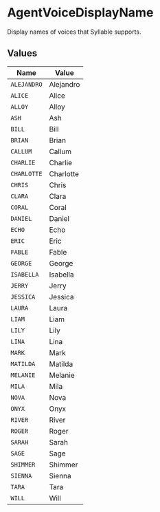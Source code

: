 # AgentVoiceDisplayName

Display names of voices that Syllable supports.


## Values

| Name        | Value       |
| ----------- | ----------- |
| `ALEJANDRO` | Alejandro   |
| `ALICE`     | Alice       |
| `ALLOY`     | Alloy       |
| `ASH`       | Ash         |
| `BILL`      | Bill        |
| `BRIAN`     | Brian       |
| `CALLUM`    | Callum      |
| `CHARLIE`   | Charlie     |
| `CHARLOTTE` | Charlotte   |
| `CHRIS`     | Chris       |
| `CLARA`     | Clara       |
| `CORAL`     | Coral       |
| `DANIEL`    | Daniel      |
| `ECHO`      | Echo        |
| `ERIC`      | Eric        |
| `FABLE`     | Fable       |
| `GEORGE`    | George      |
| `ISABELLA`  | Isabella    |
| `JERRY`     | Jerry       |
| `JESSICA`   | Jessica     |
| `LAURA`     | Laura       |
| `LIAM`      | Liam        |
| `LILY`      | Lily        |
| `LINA`      | Lina        |
| `MARK`      | Mark        |
| `MATILDA`   | Matilda     |
| `MELANIE`   | Melanie     |
| `MILA`      | Mila        |
| `NOVA`      | Nova        |
| `ONYX`      | Onyx        |
| `RIVER`     | River       |
| `ROGER`     | Roger       |
| `SARAH`     | Sarah       |
| `SAGE`      | Sage        |
| `SHIMMER`   | Shimmer     |
| `SIENNA`    | Sienna      |
| `TARA`      | Tara        |
| `WILL`      | Will        |